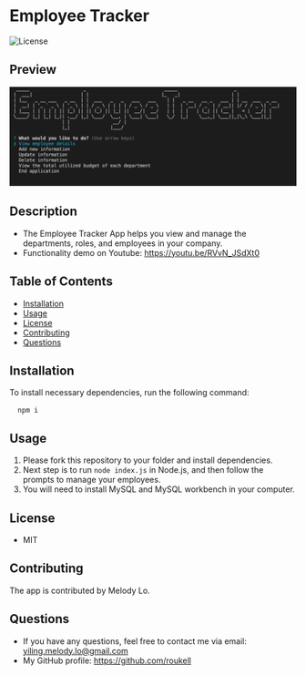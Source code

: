   # Employee Tracker
  ![License](https://img.shields.io/github/license/roukell/employee_tracker)

  ## Preview
  ![img](./assets/img/preview.png)

  ## Description
  * The Employee Tracker App helps you view and manage the departments, roles, and employees in your company.
  * Functionality demo on Youtube: https://youtu.be/RVvN_JSdXt0


  ## Table of Contents
  * [Installation](#installation)
  * [Usage](#Usage)
  * [License](#License)
  * [Contributing](#Contributing)
  * [Questions](#Questions)

  ## Installation
  To install necessary dependencies, run the following command:

      npm i

  ## Usage
  1. Please fork this repository to your folder and install dependencies.
  2. Next step is to run `node index.js` in Node.js, and then follow the prompts to manage your employees.
  3. You will need to install MySQL and MySQL workbench in your computer. 

  ## License
  * MIT

  ## Contributing
  The app is contributed by Melody Lo.


  ## Questions
  * If you have any questions, feel free to contact me via email: yiling.melody.lo@gmail.com
  * My GitHub profile: https://github.com/roukell

  